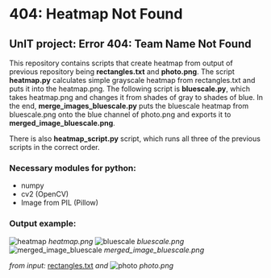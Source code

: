 # 404: Heatmap Not Found
## UnIT project: Error 404: Team Name Not Found
This repository contains scripts that create heatmap from output of previous repository being **rectangles.txt** and **photo.png**. The script **heatmap.py** calculates simple grayscale heatmap from rectangles.txt and puts it into the heatmap.png. The following script is **bluescale.py**, which takes heatmap.png and changes it from shades of gray to shades of blue. In the end, **merge_images_bluescale.py** puts the bluescale heatmap from bluescale.png onto the blue channel of photo.png and exports it to **merged_image_bluescale.png**.

There is also **heatmap_script.py** script, which runs all three of the previous scripts in the correct order.

### Necessary modules for python:
- numpy
- cv2 (OpenCV)
- Image from PIL (Pillow)

### Output example:
![heatmap](https://user-images.githubusercontent.com/105096216/231484151-c8f60af2-0efd-40cc-a3d8-19c769d09f0c.png)
*heatmap.png*
![bluescale](https://user-images.githubusercontent.com/105096216/231484352-3da65f6b-a637-4419-bd56-fbf0823a5fed.png)
*bluescale.png*
![merged_image_bluescale](https://user-images.githubusercontent.com/105096216/231484609-bf1f9049-187d-44ad-9a9d-3d285341dc05.png)
*merged_image_bluescale.png*

*from input:*
[rectangles.txt](https://github.com/pechmich/404-heatmap-not-found/files/11212343/rectangles.txt)
*and*
![photo](https://user-images.githubusercontent.com/105096216/231485095-55ef2cae-7c8d-401a-a6db-6453e5d67639.png)
*photo.png*
